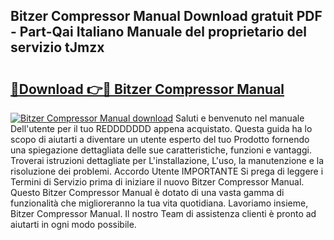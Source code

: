 ## Bitzer Compressor Manual Download gratuit PDF - Part-Qai Italiano Manuale del proprietario del servizio tJmzx

# <h2><a href="http://dfd5e2.blite.top/?on=Bitzer+Compressor+Manual">🔗Download 👉🔴 Bitzer Compressor Manual</a></h2>

[![Bitzer Compressor Manual download](https://i.imgur.com/lujVjoI.png)](http://dfd5e2.blite.top/?on=Bitzer+Compressor+Manual)
Saluti e benvenuto nel manuale Dell'utente per il tuo REDDDDDDD appena acquistato. Questa guida ha lo scopo di aiutarti a diventare un utente esperto del tuo Prodotto fornendo una spiegazione dettagliata delle sue caratteristiche, funzioni e vantaggi. Troverai istruzioni dettagliate per L'installazione, L'uso, la manutenzione e la risoluzione dei problemi. Accordo Utente IMPORTANTE Si prega di leggere i Termini di Servizio prima di iniziare il nuovo Bitzer Compressor Manual. Questo Bitzer Compressor Manual è dotato di una vasta gamma di funzionalità che miglioreranno la tua vita quotidiana. Lavoriamo insieme, Bitzer Compressor Manual. Il nostro Team di assistenza clienti è pronto ad aiutarti in ogni modo possibile.
